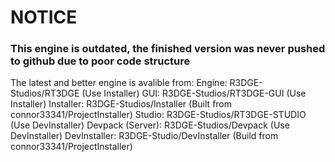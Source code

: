 # NOTICE
### This engine is outdated, the finished version was never pushed to github due to poor code structure
The latest and better engine is avalible from: 
Engine: R3DGE-Studios/RT3DGE (Use Installer)
GUI: R3DGE-Studios/RT3DGE-GUI (Use Installer)
Installer: R3DGE-Studios/Installer (Built from connor33341/ProjectInstaller)
Studio: R3DGE-Studios/RT3DGE-STUDIO (Use DevInstaller)
Devpack (Server): R3DGE-Studios/Devpack (Use DevInstaller)
DevInstaller: R3DGE-Studio/DevInstaller (Build from connor33341/ProjectInstaller)
